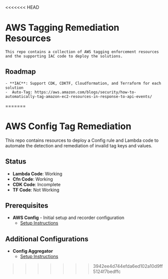<<<<<<< HEAD
# AWS Tagging Remediation Resources
    This repo contains a collection of AWS tagging enforcement resources and the supporting IAC code to deploy the solutions.


## Roadmap 

    - **IAC**: Support CDK, CDKTF, Cloudformation, and Terraform for each solution
    -  Auto-Tag: https://aws.amazon.com/blogs/security/how-to-automatically-tag-amazon-ec2-resources-in-response-to-api-events/
    
=======

# AWS Config Tag Remediation
This repo contains resources to deploy a Config rule and Lambda code to automate the detection and remediation of invalid tag keys and values.

## Status
- **Lambda Code**: Working 
- **Cfn Code**: Working
- **CDK Code**: Incomplete
- **TF Code**: Not Working







## Prerequisites 

- **AWS Config** - Initial setup and recorder configuration
    - [Setup Instructions](https://docs.aws.amazon.com/config/latest/developerguide/gs-console.html)

## Additional Configurations

- **Config Aggregator** 
    - [Setup Instructions](https://docs.aws.amazon.com/config/latest/developerguide/aggregate-data.html)

>>>>>>> 3942ee4d744efda6ed102a10d9ff5124f7bedffc
